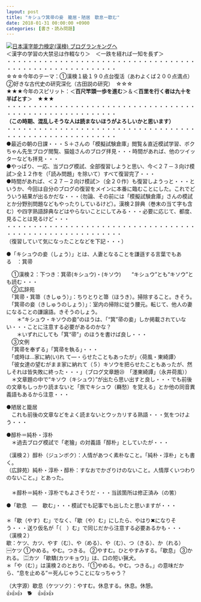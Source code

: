 ```yaml
---
layout: post
title: "キシュウ箕帚の妾　籠居・陋居　歇息ー歇む"
date: 2018-01-31 00:00:00 +0900
categories: [書き・読み問題]
---
```


[![](/syuusyuu9701/assets/images/キシュウ箕帚の妾-籠居・陋居-歇息ー歇む-br_c_3028_1.gif)](http://blog.with2.net/link.php?1659096:3028 "日本漢字能力検定(漢検) ブログランキングへ")[日本漢字能力検定(漢検) ブログランキングへ](http://blog.with2.net/link.php?1659096:3028)  
＜漢字の学習の大禁忌は作輟なり＞　＜一跌を経れば一知を長ず＞  
・・・・・・・・・・・・・・・・・・・・・・・・・・・・・・・・・・・・・・・・・・・・・・・・・・・・・・・・・  
☆☆☆今年のテーマ：①漢検１級１９０点台復活（あわよくば２００点満点）　②好きな古代史の研究深化（古田説の研究）　☆☆☆  
★★★今年のスピリット：＜**百尺竿頭一歩を進む**＞＆＜**百里を行く者は九十を半ばとす**＞　★★★  
・・・・・・・・・・・・・・・・・・・・・・・・・・・・・・・・・・・・・・・・・・・・・・・・・・・・・・・・・  
**（この時期、混乱しそうな人は読まないほうがよろしいかと思います）**  
・・・・・・・・・・・・・・・・・・・・・・・・・・・・・・・・・・・・・・・・・・・・・・・・・・・・・・・・・  
●最近の朝の日課・・・Ｓ＋さんの「模擬試験倉庫」閲覧＆直近模試学習、ボクちゃん先生ブログ閲覧、猫姐さんのブログ拝見・・・時間があれば、他のツイッターなども拝見・・・  
●やっぱり、一応、当ブログ模試、全部復習しようと思い、今＜２７－３向け模試＞全１２作を（「読み問題」を除いて）すべて復習完了・・・  
●時間があれば、＜２７－２向け模試＞（全２０作）も復習しようっと・・・というか、今回は自分のブログの復習をメインに本番に臨むことにした。これでどういう結果が出るかだな・・・（勿論、その前には「模擬試験倉庫」さんの模試とか分野別問題などもやったりしているけど）。漢検２辞典（巻末の当て字も含む）や四字熟語辞典などはやらないことにしてみる・・・必要に応じて、都度、見ることは見るけど・・・  
・・・・・・・・・・・・・・・・・・・・・・・・・・・・・・・・・・・・・・・・・・・・・・・・・・・・・・・・・・  
（復習していて気になったことなどを下記・・・）  
  
●「キシュウの妾（しょう）」とは、人妻となることを謙遜する言葉でもある　：箕帚  
  
　①漢検２：下つき：箕帚(キシュウ)・(キソウ)　　“キシュウ”とも“キソウ”とも読む・・・  
　②広辞苑  
　「箕帚・箕箒（きしゅう）」：ちりとりと箒（ほうき）。掃除すること。きそう。  
　「箕帚の妾（きしゅうのしょう）」：室内の掃除に従う腰元。転じて、他人の妻になることの謙譲語。きそうのしょう。  
　　＊“キシュウ・キソウの妾”のほうは、「“箕”帚の妾」しか掲載されていない・・・ことに注意する必要があるのかな？  
　　＊いずれにしても「箕“帚”」のほうを書けば良し・・・  
　③文例  
　「箕帚を奉ずる」「箕帚を執る」・・・  
　「或時は…家に納(い)れ て―・らせたこともあったが」〈荷風・東綺譚〉　　  
　「彼女達の望むがまま家に納れて（５）キソウを把らせたこともあったが、然しそれは皆失敗に終った・・・」（ブログ文章題㉓　「濹東綺譚」（永井荷風））  
　＊文章題の中で“キソウ（キシュウ）”が出たら思い出すと良し・・・でも前後の文章もしっかり読まないと「旅でキシュウ（羇愁）を覚える」とか他の同音異義語もあるから注意・・・  
  
●陋居と籠居  
　これも前後の文章などをよく読まないとウッカリする熟語・・・気をつけよう・・・  
  
●醇朴＝純朴・淳朴  
　＊過去ブログ模試で「老獪」の対義語「醇朴」としていたが・・・  
  
（漢検２）醇朴（ジュンボク）：人情があつく素朴なこと。「純朴・淳朴」とも書く。　  
（広辞苑）純朴・淳朴・醇朴：すなおでかざりけのないこと。人情厚くいつわりのないこと。」とあった。  
　  
　＊醇朴＝純朴・淳朴でもよさそうだ・・・当該箇所は修正済み（の筈）  
  
●「歇息　―　歇む」・・・模試でも記事でも出したと思いますが・・・  
　  
＊「歇（やす）む」でなく、「歇（や）む」にしたら、やはり✖になりそう・・・送り仮名が「（　）む」で同じだから注意する必要あるかも・・・  
（漢検２）  
歇：ケツ、カツ、やす（む）、や（める）、や（む）、つ（きる）、か（れる）  
🈩ケツ ①やめる。やむ。つきる。 ②やすむ。ひとやすみする。「歇息」 ③かれる。 🈔カツ 「歇驕(カツキョウ)」は、口の短い猟犬。  
＊「や（む）」は漢検２のとおり、「①やめる。やむ。つきる。」の意味だから、“息を止める”＝死んじゃうことになっちゃう？  
  
（大字源）歇息（ケツソク）：やすむ。休息する。休息。休憩。  
👍👍👍　🐕　👍👍👍